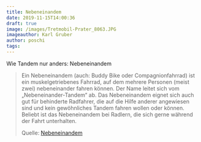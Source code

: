 ```yaml
---
title: Nebeneinandem
date: 2019-11-15T14:00:36
draft: true
image: /images/Tretmobil-Prater_8063.JPG
imageauthor: Karl Gruber
author: poschi
tags: 
---
```


Wie Tandem nur anders: Nebeneinandem

> Ein Nebeneinandem (auch: Buddy Bike oder Compagnionfahrrad) ist ein
> muskelgetriebenes Fahrrad, auf dem mehrere Personen (meist zwei) nebeneinander
> fahren können. Der Name leitet sich vom „Nebeneinander-Tandem“ ab.  Das
> Nebeneinandem eignet sich auch gut für behinderte Radfahrer, die auf die Hilfe
> anderer angewiesen sind und kein gewöhnliches Tandem fahren wollen oder
> können. Beliebt ist das Nebeneinandem bei Radlern, die sich gerne während der
> Fahrt unterhalten.
>
> Quelle: [Nebeneinandem](https://de.wikipedia.org/wiki/Nebeneinandem)
